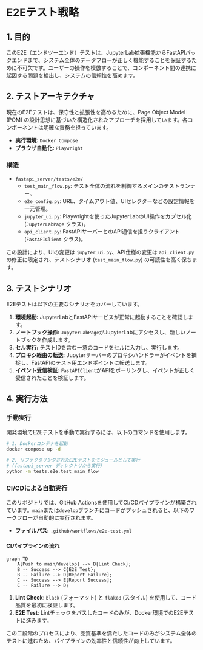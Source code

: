 # E2Eテスト戦略

## 1. 目的

このE2E（エンドツーエンド）テストは、JupyterLab拡張機能からFastAPIバックエンドまで、システム全体のデータフローが正しく機能することを保証するために不可欠です。ユーザーの操作を模倣することで、コンポーネント間の連携に起因する問題を検出し、システムの信頼性を高めます。

## 2. テストアーキテクチャ

現在のE2Eテストは、保守性と拡張性を高めるために、Page Object Model (POM) の設計思想に基づいた構造化されたアプローチを採用しています。各コンポーネントは明確な責務を担っています。

- **実行環境:** `Docker Compose`
- **ブラウザ自動化:** `Playwright`

### 構造

- `fastapi_server/tests/e2e/`
  - `test_main_flow.py`: テスト全体の流れを制御するメインのテストランナー。
  - `e2e_config.py`: URL、タイムアウト値、UIセレクターなどの設定情報を一元管理。
  - `jupyter_ui.py`: Playwrightを使ったJupyterLabのUI操作をカプセル化 (`JupyterLabPage` クラス)。
  - `api_client.py`: FastAPIサーバーとのAPI通信を担うクライアント (`FastAPIClient` クラス)。

この設計により、UIの変更は `jupyter_ui.py`、API仕様の変更は `api_client.py` の修正に限定され、テストシナリオ (`test_main_flow.py`) の可読性を高く保ちます。

## 3. テストシナリオ

E2Eテストは以下の主要なシナリオをカバーしています。

1.  **環境起動:** JupyterLabとFastAPIサービスが正常に起動することを確認します。
2.  **ノートブック操作:** `JupyterLabPage`がJupyterLabにアクセスし、新しいノートブックを作成します。
3.  **セル実行:** テストIDを含む一意のコードをセルに入力し、実行します。
4.  **プロキシ経由の転送:** Jupyterサーバーのプロキシハンドラーがイベントを捕捉し、FastAPIのテスト用エンドポイントに転送します。
5.  **イベント受信検証:** `FastAPIClient`がAPIをポーリングし、イベントが正しく受信されたことを検証します。

## 4. 実行方法

### 手動実行

開発環境でE2Eテストを手動で実行するには、以下のコマンドを使用します。

```bash
# 1. Dockerコンテナを起動
docker compose up -d

# 2. リファクタリングされたE2Eテストをモジュールとして実行
# (fastapi_server ディレクトリから実行)
python -m tests.e2e.test_main_flow
```

### CI/CDによる自動実行

このリポジトリでは、GitHub Actionsを使用してCI/CDパイプラインが構築されています。`main`または`develop`ブランチにコードがプッシュされると、以下のワークフローが自動的に実行されます。

- **ファイルパス:** `.github/workflows/e2e-test.yml`

#### CIパイプラインの流れ

```mermaid
graph TD
    A[Push to main/develop] --> B{Lint Check};
    B -- Success --> C{E2E Test};
    B -- Failure --> D[Report Failure];
    C -- Success --> E[Report Success];
    C -- Failure --> D;
```

1.  **Lint Check**: `black` (フォーマット) と `flake8` (スタイル) を使用して、コード品質を最初に検証します。
2.  **E2E Test**: Lintチェックをパスしたコードのみが、Docker環境でのE2Eテストに進みます。

この二段階のプロセスにより、品質基準を満たしたコードのみがシステム全体のテストに進むため、パイプラインの効率性と信頼性が向上しています。
